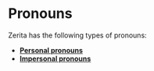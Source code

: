 # <x-trans>Pronouns</x-trans>

<x-trans>Zerita has the following types of pronouns:</x-trans>

- **[<x-trans>Personal pronouns</x-trans>][personal]**
- **[<x-trans>Impersonal pronouns</x-trans>][impersonal]**

[personal]: ./personal.md
[impersonal]: ./impersonal.md
